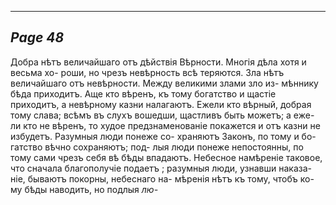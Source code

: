 

---
*Page 48*
---

Добра нѣтъ величайшаго отъ дѣйствія Вѣрности.
Многія дѣла хотя и весьма хо- роши, но чрезъ невѣрность всѣ теряются.
Зла нѣтъ величайшаго отъ невѣрности.
Между великими злами зло из- мѣннику бѣда приходитъ.
Аще кто вѣренъ, къ тому богатство и щастіе приходитъ, а невѣрному казни налагаютъ.
Ежели кто вѣрный, добрая тому слава; всѣмъ въ слухъ вошедши, щастливъ быть можетъ; а еже- ли кто не вѣренъ, то худое предзнаменованіе покажется и отъ казни не избудетъ.
Разумныя люди понеже со- храняютъ Законъ, по тому и бо- гатство вѣчно сохраняютъ; под- лыя люди понеже непостоянны, по тому сами чрезъ себя вѣ бѣды впадаютъ.
Небесное намѣреніе таковое, что сначала благополучіе подаетъ ; разумныя люди, узнавши наказа- ніе, бываютъ покорны, небеснаго на- мѣренія нѣтъ къ тому, чтобъ ко- му бѣды наводить, но подлыя
*лю-*